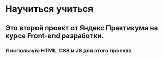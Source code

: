 # Научиться учиться
## Это второй проект от Яндекс Практикума на курсе Front-end разработки.
### Я использую HTML, CSS и JS для этого проекта